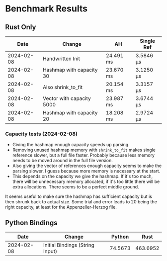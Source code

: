 # Benchmark Results

## Rust Only
| Date | Change | AH | Single Ref |
|------|--------|----|------------|
| 2024-02-08 | Handwritten Init |  24.491 ms  | 3.5846 µs |
| 2024-02-08 | Hashmap with capacity 30 | 23.670 ms | 3.1250 µs |
| 2024-02-08 | Also shrink_to_fit | 20.154 ms | 3.3157 µs | 
| 2024-02-08 | Vector with capacity 5000 | 23.987 ms | 3.6744 µs |
| 2024-02-08 | Hashmap with capacity 20 | 18.208 ms | 2.9724 µs |



### Capacity tests (2024-02-08)
- Giving the hashmap enough capacity speeds up parsing.
- Removing unused hashmap memory with `shrink_to_fit` makes single reference slower, but a full file faster. Probably because less memory needs to be moved around in the full file version.
- Also giving the vector of references enough capacity seems to make the parsing slower. I guess because more memory is necessary at the start.
- This depends on the capacity we give the hashmap. If it's too much, there will be unnecessary memory allocated, if it's too little there will be extra allocations. There seems to be a perfect middle ground.

It seems useful to make sure the hashmap has sufficient capacity but is then shrunk back to actual size. Some trial and error leads to 20 being the right capacity, at least for the Appenzeller-Herzog file.


## Python Bindings
| Date | Change | Python | Rust |
|------|--------|--------|------|
| 2024-02-08 | Initial Bindings (String Input) | 74.5673 | 463.6952 |